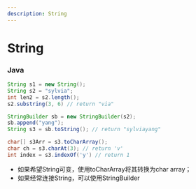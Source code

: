 ```yaml
---
description: String
---
```


# String

### Java

```java
String s1 = new String();
String s2 = "sylvia";
int len2 = s2.length();
s2.substring(3, 6) // return "via"

StringBuilder sb = new StringBuilder(s2);
sb.append("yang");
String s3 = sb.toString(); // return "sylviayang"

char[] s3Arr = s3.toCharArray();
char ch = s3.charAt(3); // return 'v'
int index = s3.indexOf('y') // return 1

```

* 如果希望String可变，使用toCharArray将其转换为char array；
* 如果经常连接String，可以使用StringBuilder
